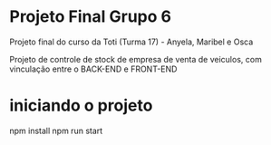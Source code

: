 # Projeto  Final Grupo 6
Projeto final do curso da Toti (Turma 17) - Anyela, Maribel e Osca


Projeto de controle de stock de empresa de venta de veiculos, com vinculação entre o BACK-END e FRONT-END

# iniciando  o projeto 

npm install
npm run start

